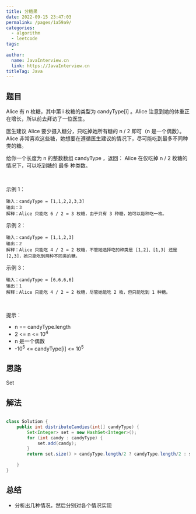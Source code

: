 ```yaml
---
title: 分糖果
date: 2022-09-15 23:47:03
permalink: /pages/1a59a9/
categories:
  - algorithm
  - leetcode
tags:
  - 
author: 
  name: JavaInterview.cn
  link: https://JavaInterview.cn
titleTag: Java
---
```


## 题目

Alice 有 n 枚糖，其中第 i 枚糖的类型为 candyType[i] 。Alice 注意到她的体重正在增长，所以前去拜访了一位医生。

医生建议 Alice 要少摄入糖分，只吃掉她所有糖的 n / 2 即可（n 是一个偶数）。Alice 非常喜欢这些糖，她想要在遵循医生建议的情况下，尽可能吃到最多不同种类的糖。

给你一个长度为 n 的整数数组 candyType ，返回： Alice 在仅吃掉 n / 2 枚糖的情况下，可以吃到糖的 最多 种类数。

 

示例 1：

    输入：candyType = [1,1,2,2,3,3]
    输出：3
    解释：Alice 只能吃 6 / 2 = 3 枚糖，由于只有 3 种糖，她可以每种吃一枚。
示例 2：

    输入：candyType = [1,1,2,3]
    输出：2
    解释：Alice 只能吃 4 / 2 = 2 枚糖，不管她选择吃的种类是 [1,2]、[1,3] 还是 [2,3]，她只能吃到两种不同类的糖。
示例 3：

    输入：candyType = [6,6,6,6]
    输出：1
    解释：Alice 只能吃 4 / 2 = 2 枚糖，尽管她能吃 2 枚，但只能吃到 1 种糖。
 

提示：

- n == candyType.length
- 2 <= n <= 10<sup>4</sup>
- n 是一个偶数
- -10<sup>5</sup> <= candyType[i] <= 10<sup>5</sup>


## 思路

Set<Integer>

## 解法
```java

class Solution {
    public int distributeCandies(int[] candyType) {
        Set<Integer> set = new HashSet<Integer>();
        for (int candy : candyType) {
            set.add(candy);
        }
        return set.size() > candyType.length/2 ? candyType.length/2 : set.size();
  
    }
}
```

## 总结

- 分析出几种情况，然后分别对各个情况实现 

